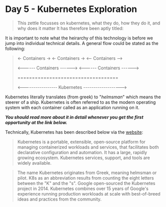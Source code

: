 # Day 5 - Kubernetes Exploration
> This zettle focusses on kubernetes, what they do, how they do it, and why does it matter It has therefore been aptly titled:

It is important to note what the heirarchy of this technology is before we jump into individual technical details. A general flow could be stated as the following:

> <- Containers -> <- Containers -> <-- Containers -->
>
> <------ Containers ------> <------ Containers ------>
> 
> ===================================
>
> <----------------- Kubernetes ------------------->

Kubernetes literally translates (from greek) to "*helmsman*" which means the steerer of a ship. Kubernetes is often referred to as the modern operating system with each container called as an application running on it.

***You should read more about it in detail whenever you get the first opportunity at the link below.***

Technically, Kubernetes has been described below via the [website](https://kubernetes.io/docs/concepts/overview/what-is-kubernetes/#:~:text=Kubernetes%20is%20a%20portable%2C%20extensible,both%20declarative%20configuration%20and%20automation.&text=rapidly%20growing%20ecosystem.-,Kubernetes%20services%2C%20support%2C%20and%20tools%20are%20widely%20available.,Greek%2C%20meaning%20helmsman%20or%20pilot.):

> Kubernetes is a portable, extensible, open-source platform for managing containerized workloads and services, that facilitates both declarative configuration and automation. It has a large, rapidly growing ecosystem. Kubernetes services, support, and tools are widely available.

> The name Kubernetes originates from Greek, meaning helmsman or pilot. K8s as an abbreviation results from counting the eight letters between the "K" and the "s". Google open-sourced the Kubernetes project in 2014. Kubernetes combines over 15 years of Google's experience running production workloads at scale with best-of-breed ideas and practices from the community.